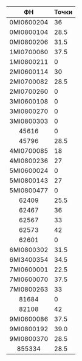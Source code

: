 |    ФН      |    Точки    |
|    :-----: | --------    |
|0MI0600204  |36|
|0MI0800104  |28.5|
|0MI0800206  |31.5|
|1MI0700060  | 37.5|
|1MI0800211  |0|
|2MI0600114  |30|
|2MI0700082  |28.5|
|2MI0700260  |0|
|3MI0600108  |0|
|3MI0800270  |0|
|3MI0800303  |0|
|45616       |0|
|45796       |28.5|
|4MI0700085  |18|
|4MI0800236  |27|
|5MI0600024  |0|
|5MI0800143  |27|
|5MI0800477  |0|
|62409       |25.5|
|62467       |36|
|62567       |33|
|62573       |42|
|62601       |0|
|6MI0800302  |31.5|
|6MI3400354  |34.5|
|7MI0600001  |22.5|
|7MI0600070  |37.5|
|7MI0800263  |33|
|81684       |0|
|82108       |42|
|9MI0600086  |37.5|
|9MI0800192  |39.0|
|9MI0800370  |28.5|
|855334  |28.5|
